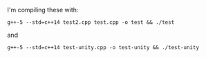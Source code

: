 
I'm compiling these with:

    g++-5 --std=c++14 test2.cpp test.cpp -o test && ./test

and

    g++-5 --std=c++14 test-unity.cpp -o test-unity && ./test-unity